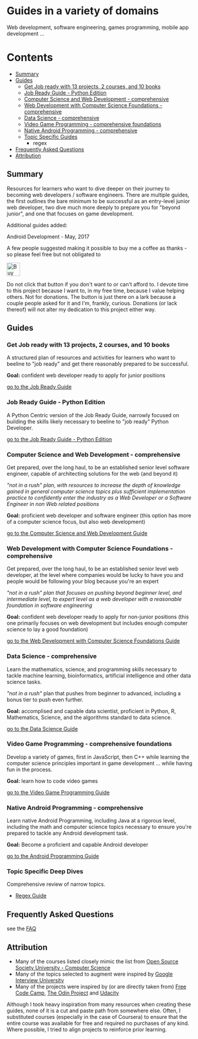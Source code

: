 # Guides in a variety of domains

Web development, software engineering, games programming, mobile app development ...



# Contents

- [Summary](#summary)
- [Guides](#guides)
  - [Get Job ready with 13 projects, 2 courses, and 10 books](#get-job-ready-with-13-projects-2-courses-and-10-books)
  - [Job Ready Guide - Python Edition](#job-ready-guide---python-edition)
  - [Computer Science and Web Development - comprehensive](#computer-science-and-web-development---comprehensive)
  - [Web Development with Computer Science Foundations - comprehensive](#web-development-with-computer-science-foundations---comprehensive)
  - [Data Science - comprehensive](#data-science---comprehensive)
  - [Video Game Programming - comprehensive foundations](#video-game-programming---comprehensive-foundations)
  - [Native Android Programming - comprehensive](#native-android-programming---comprehensive)
  - [Topic Specific Guides](#topic-specific-deep-dives)
    - regex
- [Frequently Asked Questions](#frequently-asked-questions)
- [Attribution](#attribution)

## Summary
Resources for learners who want to dive deeper on their journey to becoming web developers / software engineers. 
There are multiple guides, the first outlines the bare minimum to be successful as an 
entry-level junior web developer, two dive much more deeply to prepare you for "beyond junior", 
and one that focuses on game development.

Additional guides added:

Android Development - May, 2017

A few people suggested making it possible to buy me a coffee as thanks - so please feel free but not obligated to

<a href='https://ko-fi.com/PIXTCODE' target='_blank'><img height='36' style='border:0px;height:36px;' src='https://az743702.vo.msecnd.net/cdn/kofi4.png?v=0' border='0' alt='Buy Me a Coffee at ko-fi.com' /></a>

Do not click that button if you don't want to or can't afford to. I devote time to this project because I want to, in my free time, because I value helping others. Not for donations. The button is just there on a lark because a couple people asked for it and I'm, frankly, curious. Donations (or lack thereof) will not alter my dedication to this project either way.


## Guides

### Get Job ready with 13 projects, 2 courses, and 10 books 

A structured plan of resources and activities for learners who want to beeline to "job ready" and get there 
reasonably prepared to be successful.

**Goal:** confident web developer ready to apply for junior positions

[go to the Job Ready Guide](./job-ready.md)

### Job Ready Guide - Python Edition

A Python Centric version of the Job Ready Guide, narrowly focused on building the skills likely necessary to beeline to "job ready" Python Developer.

[go to the Job Ready Guide - Python Edition](./job-ready-python-edition.md)
### Computer Science and Web Development - comprehensive

Get prepared, over the long haul, to be an established senior level software engineer, capable of 
architecting solutions for the web (and beyond it) 

_"not in a rush" plan, with resources to increase the depth of knowledge gained in general computer science topics plus
sufficient implementation practice to confidently enter the industry as a Web Developer or a Software Engineer in 
non Web related positions_

**Goal:** proficient web developer and software engineer 
(this option has more of a computer science focus, but also web development)

[go to the Computer Science and Web Development Guide](./cs-wd.md)


### Web Development with Computer Science Foundations - comprehensive

Get prepared, over the long haul, to be an established senior level web developer, at the level where 
companies would be lucky to have you and people would be following your blog because you're an expert 

_"not in a rush" plan that focuses on pushing beyond beginner level, and intermediate level, to expert 
level as a web developer with a reasonable foundation in software engineering_ 

**Goal:** confident web developer ready to apply for non-junior positions
(this one primarily focuses on web development but includes enough computer science to lay a good foundation)

[go to the Web Development with Computer Science Foundations Guide](./wd-cs.md)

### Data Science - comprehensive
Learn the mathematics, science, and programming skills necessary to tackle machine learning, bioinformatics, artificial intelligence and other data science tasks.

_"not in a rush"_ plan that pushes from beginner to advanced, including a bonus tier to push even further.

**Goal:** accomplised and capable data scientist, proficient in Python, R, Mathematics, Science, and the algorithms standard to data science.

[go to the Data Science Guide](./data-science.md)

### Video Game Programming - comprehensive foundations 

Develop a variety of games, first in JavaScript, then C++ while learning the computer science principles 
important in game development ... while having fun in the process.

**Goal:** learn how to code video games

[go to the Video Game Programming Guide](./game-programming.md)


### Native Android Programming - comprehensive

Learn native Android Programming, including Java at a rigorous level, including the math and computer science topics necessary
to ensure you're prepared to tackle any Android development task.

**Goal:** Become a proficient and capable Android developer

[go to the Android Programming Guide](./android-native.md)

### Topic Specific Deep Dives

Comprehensive review of narrow topics.

- [Regex Guide](./topic-guides/regex.md)

## Frequently Asked Questions
see the [FAQ](./faq.md)

## Attribution

* Many of the courses listed closely mimic the list from [Open Source Society University - Computer Science](https://github.com/open-source-society/computer-science)
* Many of the topics selected to augment were inspired by [Google Interview University](https://github.com/jwasham/google-interview-university)
* Many of the projects were inspired by (or are directly taken from) [Free Code Camp](https://www.freecodecamp.com/), [The Odin Project](http://www.theodinproject.com/) and [Udacity](https://www.udacity.com)

Although I took heavy inspiration from many resources when creating these guides, none of it is a cut and paste path from somewhere else. Often, I substituted courses (especially in the case of Coursera) to ensure that the entire course was available for free and required no purchases of any kind. Where possible, I tried to align projects to reinforce prior learning.
